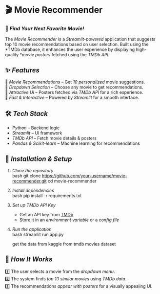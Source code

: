 # 🎬 Movie Recommender  

### 🎯 *Find Your Next Favorite Movie!*  

The *Movie Recommender* is a *Streamlit-powered* application that suggests top 10 movie recommendations based on user selection. Built using the *TMDb database, it enhances the user experience by displaying high-quality **movie posters* fetched using the *TMDb API*.  

## ✨ *Features*  
🔹 *Movie Recommendations* – Get *10 personalized* movie suggestions.  
🔹 *Dropdown Selection* – Choose any movie to get recommendations.  
🔹 *Attractive UI* – Posters fetched via *TMDb API* for a rich experience.  
🔹 *Fast & Interactive* – Powered by *Streamlit* for a smooth interface.  

## 🛠 *Tech Stack*  
- *Python* – Backend logic  
- *Streamlit* – UI framework  
- *TMDb API* – Fetch movie details & posters  
- *Pandas & Scikit-learn* – Machine learning for recommendations  

## 🚀 *Installation & Setup*  
1. *Clone the repository*  
   bash
   git clone https://github.com/your-username/movie-recommender.git
   cd movie-recommender
     
2. *Install dependencies*  
   bash
   pip install -r requirements.txt
     
3. *Set up TMDb API Key*  
   - Get an API key from [TMDb](https://www.themoviedb.org/)  
   - Store it in an *environment variable* or a *config file*  

4. *Run the application*  
   bash
   streamlit run app.py

   get the data from kaggle from tmdb movies dataset
     

## 📌 *How It Works*  
1️⃣ The user selects a movie from the *dropdown menu*.  
2️⃣ The system finds *top 10 similar movies* using *TMDb data*.  
3️⃣ The recommendations *appear with posters* for a visually appealing UI.  
